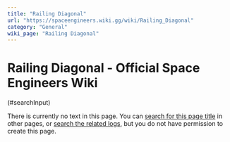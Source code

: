 ```yaml
---
title: "Railing Diagonal"
url: "https://spaceengineers.wiki.gg/wiki/Railing_Diagonal"
category: "General"
wiki_page: "Railing Diagonal"
---
```


# Railing Diagonal - Official Space Engineers Wiki

(#searchInput)

There is currently no text in this page. You can [search for this page title](https://spaceengineers.wiki.gg/wiki/Special:Search/Railing_Diagonal "Special:Search/Railing Diagonal") in other pages, or [search the related logs](https://spaceengineers.wiki.gg/wiki/Special:Log?page=Railing_Diagonal), but you do not have permission to create this page.
